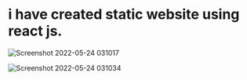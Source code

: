# i have created static website using react js.
![Screenshot 2022-05-24 031017](https://user-images.githubusercontent.com/77235457/169910614-494163f0-47e3-42e2-9a19-37c06996cff8.png)


![Screenshot 2022-05-24 031034](https://user-images.githubusercontent.com/77235457/169910648-3097440b-198a-46ec-a812-618872617262.png)
